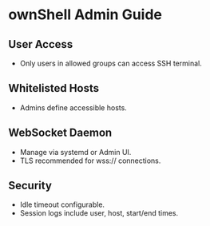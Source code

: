 # ownShell Admin Guide

## User Access
- Only users in allowed groups can access SSH terminal.

## Whitelisted Hosts
- Admins define accessible hosts.

## WebSocket Daemon
- Manage via systemd or Admin UI.
- TLS recommended for wss:// connections.

## Security
- Idle timeout configurable.
- Session logs include user, host, start/end times.
